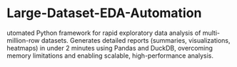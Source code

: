 # Large-Dataset-EDA-Automation
utomated Python framework for rapid exploratory data analysis of multi-million-row datasets. Generates detailed reports (summaries, visualizations, heatmaps) in under 2 minutes using Pandas and DuckDB, overcoming memory limitations and enabling scalable, high-performance analysis.
